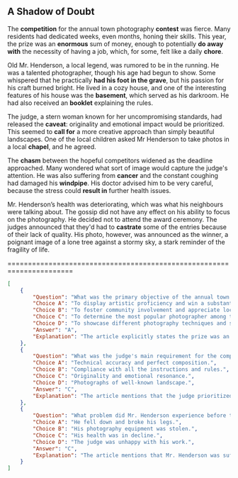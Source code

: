## A Shadow of Doubt

The **competition** for the annual town photography **contest** was fierce. Many residents had dedicated weeks, even months, honing their skills. This year, the prize was an **enormous** sum of money, enough to potentially **do away with** the necessity of having a job, which, for some, felt like a daily **chore**.

Old Mr. Henderson, a local legend, was rumored to be in the running. He was a talented photographer, though his age had begun to show. Some whispered that he practically **had his foot in the grave**, but his passion for his craft burned bright. He lived in a cozy house, and one of the interesting features of his house was the **basement**, which served as his darkroom. He had also received an **booklet** explaining the rules.

The judge, a stern woman known for her uncompromising standards, had released the **caveat**: originality and emotional impact would be prioritized. This seemed to **call for** a more creative approach than simply beautiful landscapes. One of the local children asked Mr Henderson to take photos in a local **chapel**, and he agreed.

The **chasm** between the hopeful competitors widened as the deadline approached. Many wondered what sort of image would capture the judge's attention. He was also suffering from **cancer** and the constant coughing had damaged his **windpipe**. His doctor advised him to be very careful, because the stress could **result in** further health issues.

Mr. Henderson’s health was deteriorating, which was what his neighbours were talking about. The gossip did not have any effect on his ability to focus on the photography. He decided not to attend the award ceremony. The judges announced that they'd had to **castrate** some of the entries because of their lack of quality. His photo, however, was announced as the winner, a poignant image of a lone tree against a stormy sky, a stark reminder of the fragility of life.


======================================================================

```json
[
    {
        "Question": "What was the primary objective of the annual town photography event?",
        "Choice A": "To display artistic proficiency and win a substantial monetary reward.",
        "Choice B": "To foster community involvement and appreciate local scenery.",
        "Choice C": "To determine the most popular photographer among town residents.",
        "Choice D": "To showcase different photography techniques and styles.",
        "Answer": "A",
        "Explanation": "The article explicitly states the prize was an 'enormous sum of money', and it was a 'competition', indicating a focus on winning and a reward."
    },
    {
        "Question": "What was the judge's main requirement for the competition entries?",
        "Choice A": "Technical accuracy and perfect composition.",
        "Choice B": "Compliance with all the instructions and rules.",
        "Choice C": "Originality and emotional resonance.",
        "Choice D": "Photographs of well-known landscape.",
        "Answer": "C",
        "Explanation": "The article mentions that the judge prioritized 'originality and emotional impact'."
    },
    {
        "Question": "What problem did Mr. Henderson experience before the awards?",
        "Choice A": "He fell down and broke his legs.",
        "Choice B": "His photography equipment was stolen.",
        "Choice C": "His health was in decline.",
        "Choice D": "The judge was unhappy with his work.",
        "Answer": "C",
        "Explanation": "The article mentions that Mr. Henderson was suffering from cancer."
    }
]
```